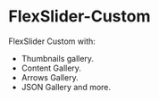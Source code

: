 # FlexSlider-Custom
FlexSlider Custom with:

+ Thumbnails gallery.
+ Content Gallery.
+ Arrows Gallery.
+ JSON Gallery and more.

